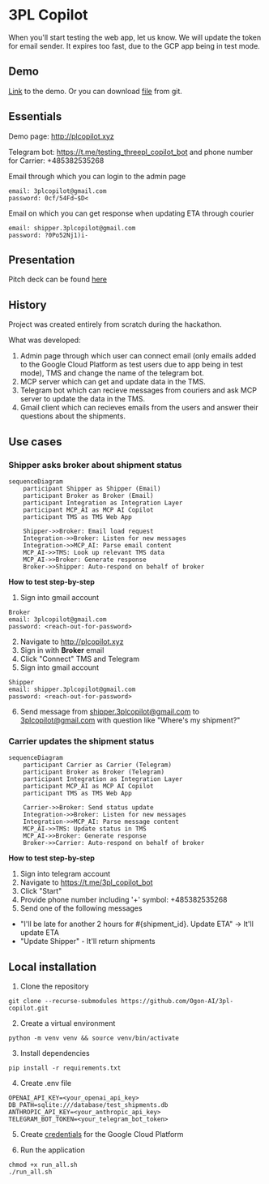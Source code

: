 # 3PL Copilot

When you'll start testing the web app, let us know. We will update the token for email sender. 
It expires too fast, due to the GCP app being in test mode.


## Demo

[Link](https://www.loom.com/share/3997d14b5b8145f59814e26320915ce3?sid=cc4a44c3-a75f-43d0-b3f5-7f184503f3fc) to the demo. Or you can download [file](3pl_copilot_demo.mp4) from git.

## Essentials

Demo page: http://plcopilot.xyz

Telegram bot: https://t.me/testing_threepl_copilot_bot and phone number for Carrier: +485382535268

Email through which you can login to the admin page

```
email: 3plcopilot@gmail.com
password: 0cf/54Fd~$D<
```

Email on which you can get response when updating ETA through courier

```
email: shipper.3plcopilot@gmail.com
password: ?0Po52Nj1)i-
```

## Presentation

Pitch deck can be found [here](presentation.pdf)


## History

Project was created entirely from scratch during the hackathon.

What was developed:

1. Admin page through which user can connect email (only emails added to the Google Cloud Platform as test users due to app being in test mode), TMS and change the name of the telegram bot.
2. MCP server which can get and update data in the TMS.
3. Telegram bot which can recieve messages from couriers and ask MCP server to update the data in the TMS.
4. Gmail client which can recieves emails from the users and answer their questions about the shipments.

## Use cases

### Shipper asks broker about shipment status

```mermaid
sequenceDiagram
    participant Shipper as Shipper (Email)
    participant Broker as Broker (Email)
    participant Integration as Integration Layer
    participant MCP_AI as MCP AI Copilot
    participant TMS as TMS Web App

    Shipper->>Broker: Email load request
    Integration->>Broker: Listen for new messages
    Integration->>MCP_AI: Parse email content
    MCP_AI->>TMS: Look up relevant TMS data
    MCP_AI->>Broker: Generate response
    Broker->>Shipper: Auto-respond on behalf of broker
```
**How to test step-by-step**
1. Sign into gmail account
```
Broker
email: 3plcopilot@gmail.com
password: <reach-out-for-password>
```
2. Navigate to http://plcopilot.xyz
3. Sign in with **Broker** email
4. Click "Connect" TMS and Telegram
5. Sign into gmail account
```
Shipper
email: shipper.3plcopilot@gmail.com
password: <reach-out-for-password>
```
6. Send message from shipper.3plcopilot@gmail.com to 3plcopilot@gmail.com with question like "Where's my shipment?"

### Carrier updates the shipment status 

```mermaid
sequenceDiagram
    participant Carrier as Carrier (Telegram)
    participant Broker as Broker (Telegram)
    participant Integration as Integration Layer
    participant MCP_AI as MCP AI Copilot
    participant TMS as TMS Web App

    Carrier->>Broker: Send status update
    Integration->>Broker: Listen for new messages
    Integration->>MCP_AI: Parse message content
    MCP_AI->>TMS: Update status in TMS
    MCP_AI->>Broker: Generate response
    Broker->>Carrier: Auto-respond on behalf of broker
```
**How to test step-by-step**
1. Sign into telegram account
2. Navigate to https://t.me/3pl_copilot_bot
3. Click "Start"
4. Provide phone number including '+' symbol: +485382535268
5. Send one of the following messages
- "I'll be late for another 2 hours for #{shipment_id}. Update ETA" -> It'll update ETA
- "Update Shipper" - It'll return shipments 
## Local installation

1. Clone the repository

```
git clone --recurse-submodules https://github.com/Ogon-AI/3pl-copilot.git
```

2. Create a virtual environment

```
python -m venv venv && source venv/bin/activate
```

3. Install dependencies

```
pip install -r requirements.txt
```

4. Create .env file


```
OPENAI_API_KEY=<your_openai_api_key>
DB_PATH=sqlite:///database/test_shipments.db
ANTHROPIC_API_KEY=<your_anthropic_api_key>
TELEGRAM_BOT_TOKEN=<your_telegram_bot_token>
```

5. Create [credentials](https://developers.google.com/workspace/gmail/api/quickstart/python) for the Google Cloud Platform


6. Run the application

```
chmod +x run_all.sh
./run_all.sh
```
